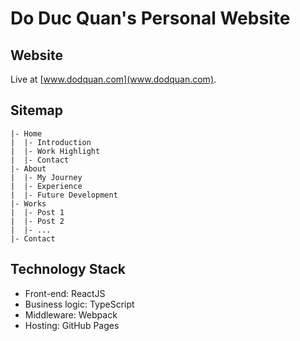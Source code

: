 # Do Duc Quan's Personal Website

## Website
Live at [www.dodquan.com](www.dodquan.com).

## Sitemap
```
|- Home
|  |- Introduction
|  |- Work Highlight
|  |- Contact
|- About
|  |- My Journey
|  |- Experience
|  |- Future Development
|- Works
|  |- Post 1
|  |- Post 2
|  |- ...
|- Contact
```

## Technology Stack
- Front-end: ReactJS
- Business logic: TypeScript
- Middleware: Webpack
- Hosting: GitHub Pages